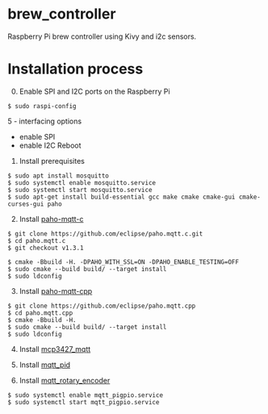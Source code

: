 # brew_controller
Raspberry Pi brew controller using Kivy and i2c sensors.

# Installation process

0. Enable SPI and I2C ports on the Raspberry Pi
```
$ sudo raspi-config
```
5 - interfacing options
  - enable SPI
  - enable I2C
  Reboot
  
1. Install prerequisites

```
$ sudo apt install mosquitto
$ sudo systemctl enable mosquitto.service
$ sudo systemctl start mosquitto.service
$ sudo apt-get install build-essential gcc make cmake cmake-gui cmake-curses-gui paho
```

2. Install [paho-mqtt-c](https://github.com/eclipse/paho.mqtt.c)

```
$ git clone https://github.com/eclipse/paho.mqtt.c.git
$ cd paho.mqtt.c
$ git checkout v1.3.1

$ cmake -Bbuild -H. -DPAHO_WITH_SSL=ON -DPAHO_ENABLE_TESTING=OFF
$ sudo cmake --build build/ --target install
$ sudo ldconfig
```

3. Install [paho-mqtt-cpp](https://github.com/eclipse/paho.mqtt.cpp)

```
$ git clone https://github.com/eclipse/paho.mqtt.cpp
$ cd paho.mqtt.cpp
$ cmake -Bbuild -H. 
$ sudo cmake --build build/ --target install
$ sudo ldconfig
```

4. Install [mcp3427_mqtt](https://github.com/martinsah/mcp3427_mqtt)

5. Install [mqtt_pid](https://github.com/martinsah/mqtt_pid)

6. Install [mqtt_rotary_encoder](https://github.com/martinsah/mqtt_rotary_encoder)
```
$ sudo systemctl enable mqtt_pigpio.service
$ sudo systemctl start mqtt_pigpio.service
```
